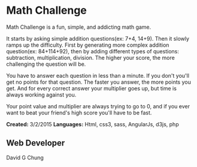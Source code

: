 Math Challenge
====

Math Challenge is a fun, simple, and addicting math game. 

It starts by asking simple addition questions(ex: 7+4, 14+9). Then it slowly ramps up the difficulty. First by generating more complex addition question(ex: 84+114+92), then by adding different types of questions: subtraction, multiplication, division. 
The higher your score, the more challenging the question will be.

You have to answer each question in less than a minute. If you don't you'll get no points for that question. The faster you answer, the more points you get. And for every correct answer your multiplier goes up, but time is always working against you. 

Your point value and multiplier are always trying to go to 0, and if you ever want to beat your friend's high score you'll have to be fast.

**Created:** 3/2/2015
**Languages:** Html, css3, sass, AngularJs, d3js, php

Web Developer
----------
David G Chung
